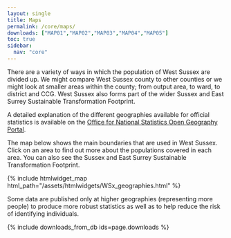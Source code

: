 ```yaml
---
layout: single
title: Maps
permalink: /core/maps/
downloads: ["MAP01","MAP02","MAP03","MAP04","MAP05"]
toc: true
sidebar:
  nav: "core"
---
```

There are a variety of ways in which the population of West Sussex are divided up. We might compare West Sussex county to other counties or we might look at smaller areas within the county; from output area, to ward, to district and CCG. West Sussex also forms part of the wider Sussex and East Surrey Sustainable Transformation Footprint.

A detailed explanation of the different geographies available for official statistics is available on the [Office for National Statistics Open Geography Portal](http://geoportal.statistics.gov.uk/).

The map below shows the main boundaries that are used in West Sussex. Click on an area to find out more about the populations covered in each area. You can also see the Sussex and East Surrey Sustainable Transformation Footprint.

{% include htmlwidget_map html_path="/assets/htmlwidgets/WSx_geographies.html" %}

Some data are published only at higher geographies (representing more people) to produce more robust statistics as well as to help reduce the risk of identifying individuals.

{% include downloads_from_db ids=page.downloads %}